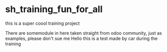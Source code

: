 # sh_training_fun_for_all
this is a super coool training project 

There are somemodule in here taken straight from odoo community, just as examples, please don't sue me
Hello this is a test made by car during the training
